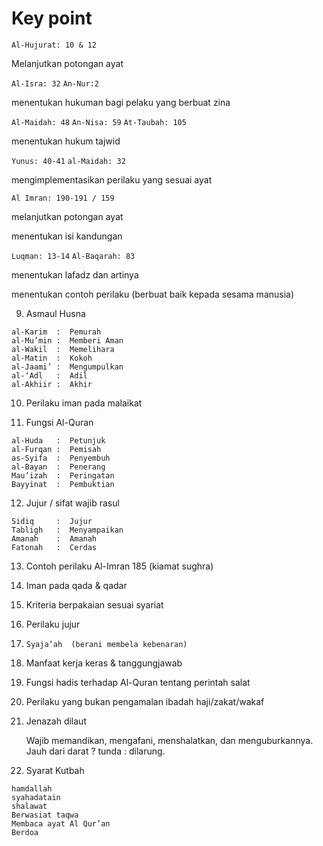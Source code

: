 # Key point

`Al-Hujurat: 10 & 12`

Melanjutkan potongan ayat

`Al-Isra: 32` `An-Nur:2`

menentukan hukuman bagi pelaku yang berbuat zina

`Al-Maidah: 48` `An-Nisa: 59` `At-Taubah: 105`

menentukan hukum tajwid

`Yunus: 40-41` `al-Maidah: 32`

mengimplementasikan perilaku yang sesuai ayat

`Al Imran: 190-191 / 159`

melanjutkan potongan ayat

menentukan isi kandungan

`Luqman: 13-14` `Al-Baqarah: 83`

menentukan lafadz dan artinya

menentukan contoh perilaku (berbuat baik kepada sesama manusia)

9. Asmaul Husna

```
al-Karim  :  Pemurah
al-Mu’min :  Memberi Aman
al-Wakil  :  Memelihara
al-Matin  :  Kokoh
al-Jaami’ :  Mengumpulkan
al-‘Adl   :  Adil
al-Akhiir :  Akhir
```

10. Perilaku iman pada malaikat

11. Fungsi Al-Quran

```
al-Huda   :  Petunjuk
al-Furqan :  Pemisah
as-Syifa  :  Penyembuh
al-Bayan  :  Penerang
Mau’izah  :  Peringatan
Bayyinat  :  Pembuktian
```

12. Jujur / sifat wajib rasul

```
Sidiq     :  Jujur
Tabligh   :  Menyampaikan
Amanah    :  Amanah
Fatonah   :  Cerdas
```

13. Contoh perilaku Al-Imran 185 (kiamat sughra)

14. Iman pada qada & qadar

16. Kriteria berpakaian sesuai syariat

17. Perilaku jujur

18. `Syaja’ah 
(berani membela kebenaran)`

20. Manfaat kerja keras & tanggungjawab

24. Fungsi hadis 
terhadap Al-Quran tentang perintah salat

25. Perilaku yang bukan pengamalan ibadah 
haji/zakat/wakaf

26. Jenazah dilaut

    Wajib memandikan, mengafani, menshalatkan, dan menguburkannya. Jauh dari darat ? tunda : dilarung.

27. Syarat Kutbah
    
``` 
hamdallah
syahadatain
shalawat
Berwasiat taqwa
Membaca ayat Al Qur’an
Berdoa
```
